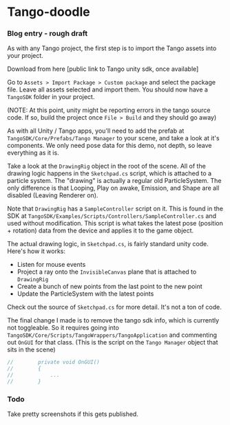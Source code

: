 # Tango-doodle

### Blog entry - rough draft

As with any Tango project, the first step is to import the Tango assets into your project.

Download from here [public link to Tango unity sdk, once available]

Go to `Assets > Import Package > Custom package` and select the package file. Leave all assets selected and import them. You should now have a `TangoSDK` folder in your project.

(NOTE: At this point, unity might be reporting errors in the tango source code. If so, build the project once `File > Build` and they should go away)

As with all Unity / Tango apps, you'll need to add the prefab at `TangoSDK/Core/Prefabs/Tango Manager` to your scene, and take a look at it's components. We only need pose data for this demo, not depth, so leave everything as it is.

Take a look at the `DrawingRig` object in the root of the scene. All of the drawing logic happens in the `Sketchpad.cs` script, which is attached to a particle system. The "drawing" is actually a regular old ParticleSystem. The only difference is that Looping, Play on awake, Emission, and Shape are all disabled (Leaving Renderer on).

Note that `DrawingRig` has a `SampleController` script on it. This is found in the SDK at `TangoSDK/Examples/Scripts/Controllers/SampleController.cs` and used without modification. This script is what takes the latest pose (position + rotation) data from the device and applies it to the game object.

The actual drawing logic, in `Sketchpad.cs`, is fairly standard unity code. Here's how it works:

- Listen for mouse events
- Project a ray onto the `InvisibleCanvas` plane that is attached to `DrawingRig`
- Create a bunch of new points from the last point to the new point
- Update the ParticleSystem with the latest points

Check out the source of `Sketchpad.cs` for more detail. It's not a ton of code.

The final change I made is to remove the tango sdk info, which is currently not toggleable. So it requires going into `TangoSDK/Core/Scripts/TangoWrappers/TangoApplication` and commenting out `OnGUI` for that class. (This is the script on the `Tango Manager` object that sits in the scene)

```csharp
//        private void OnGUI()
//        {
//            ...
//        }
```

### Todo

Take pretty screenshots if this gets published.

